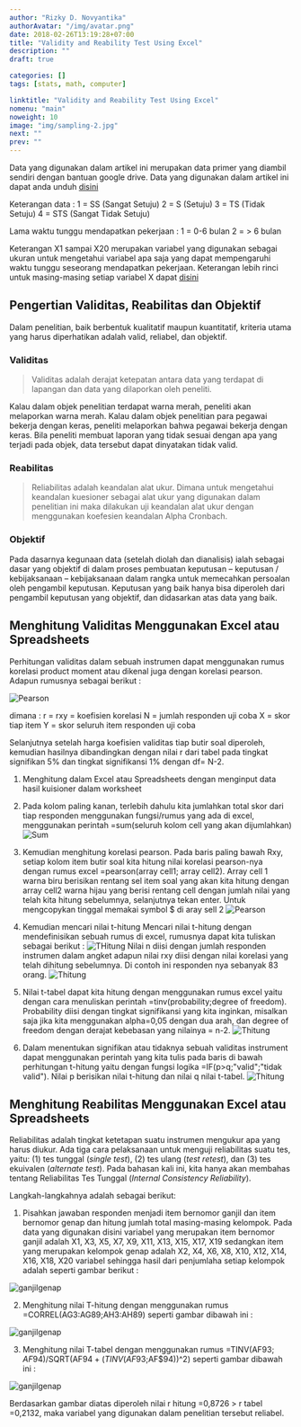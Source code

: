```yaml
---
author: "Rizky D. Novyantika"
authorAvatar: "/img/avatar.png"
date: 2018-02-26T13:19:28+07:00
title: "Validity and Reability Test Using Excel"
description: ""
draft: true

categories: []
tags: [stats, math, computer]

linktitle: "Validity and Reability Test Using Excel"
nomenu: "main"
noweight: 10
image: "img/sampling-2.jpg"
next: ""
prev: ""
---
```


Data yang digunakan dalam artikel ini merupakan data primer yang diambil sendiri dengan bantuan google drive. Data yang digunakan dalam artikel ini dapat anda unduh [disini](https://drive.google.com/open?id=13VPdsvQ2FqPcTLLaauYDTZ1NaBWeZWvQ)

Keterangan data :
1 = SS (Sangat Setuju)
2 = S (Setuju)
3 = TS (Tidak Setuju)
4 = STS (Sangat Tidak Setuju)

Lama waktu tunggu mendapatkan pekerjaan :
1 = 0-6 bulan
2 = > 6 bulan

Keterangan X1 sampai X20 merupakan variabel yang digunakan sebagai ukuran untuk mengetahui variabel apa saja yang dapat mempengaruhi waktu tunggu seseorang mendapatkan pekerjaan. Keterangan lebih rinci untuk masing-masing setiap variabel X dapat [disini](https://rizkynovyantika.github.io/post/variabel-explanation-of-waiting-time-to-get-job-research/)

## Pengertian Validitas, Reabilitas dan Objektif
Dalam penelitian, baik berbentuk kualitatif maupun kuantitatif, kriteria utama yang harus diperhatikan adalah valid, reliabel, dan objektif. 

### Validitas
> Validitas adalah derajat ketepatan antara data yang terdapat di lapangan dan data yang dilaporkan oleh peneliti.

Kalau dalam objek penelitian terdapat warna merah, peneliti akan melaporkan warna merah. Kalau dalam objek penelitian para pegawai bekerja dengan keras, peneliti melaporkan bahwa pegawai bekerja dengan keras. Bila peneliti membuat laporan yang tidak sesuai dengan apa yang terjadi pada objek, data tersebut dapat dinyatakan tidak valid.

### Reabilitas
> Reliabilitas adalah keandalan alat ukur. Dimana untuk mengetahui keandalan kuesioner sebagai alat ukur yang digunakan dalam penelitian ini maka dilakukan uji keandalan alat ukur dengan menggunakan koefesien keandalan Alpha Cronbach.

### Objektif
Pada dasarnya kegunaan data (setelah diolah dan dianalisis) ialah sebagai dasar yang objektif di dalam proses pembuatan keputusan – keputusan / kebijaksanaan – kebijaksanaan dalam rangka untuk memecahkan persoalan oleh pengambil keputusan. Keputusan yang baik hanya bisa diperoleh dari pengambil keputusan yang objektif, dan didasarkan atas data yang baik.

## Menghitung Validitas Menggunakan Excel atau Spreadsheets
Perhitungan validitas dalam sebuah instrumen dapat menggunakan rumus korelasi product moment atau dikenal juga dengan korelasi pearson. Adapun rumusnya sebagai berikut :

![Pearson](/images/validity-and-reability-test-using-excel-or-spreadsheets/0.jpg)

dimana :
r = rxy = koefisien korelasi
N = jumlah responden uji coba
X = skor tiap item
Y = skor seluruh item responden uji coba

Selanjutnya setelah harga koefisien validitas tiap butir soal diperoleh, kemudian hasilnya dibandingkan dengan nilai r dari tabel pada tingkat signifikan 5% dan tingkat signifikansi 1% dengan df= N-2. 

1. Menghitung dalam Excel atau Spreadsheets dengan menginput data hasil kuisioner dalam worksheet

2. Pada kolom paling kanan, terlebih dahulu kita jumlahkan total skor dari tiap responden menggunakan fungsi/rumus yang ada di excel, menggunakan perintah =sum(seluruh kolom cell yang akan dijumlahkan)
![Sum](/images/validity-and-reability-test-using-excel-or-spreadsheets/1.png)

3. Kemudian menghitung korelasi pearson.
	Pada baris paling bawah Rxy, setiap kolom item butir soal kita hitung nilai korelasi pearson-nya dengan rumus excel =pearson(array cell1; array cell2). Array cell 1 warna biru berisikan rentang sel item soal yang akan kita hitung dengan array cell2 warna hijau yang berisi rentang cell dengan jumlah nilai yang telah kita hitung sebelumnya, selanjutnya tekan enter. Untuk mengcopykan tinggal memakai symbol $ di aray sell 2
	![Pearson](/images/validity-and-reability-test-using-excel-or-spreadsheets/2.png)

4. Kemudian mencari nilai t-hitung
	Mencari nilai t-hitung dengan mendefinisikan sebuah rumus di excel, rumusnya dapat kita tuliskan sebagai berikut :
	![THitung](/images/validity-and-reability-test-using-excel-or-spreadsheets/t-hitung.jpg)
	Nilai n diisi dengan jumlah responden instrumen dalam angket adapun nilai rxy diisi dengan nilai korelasi yang telah dihitung sebelumnya. Di contoh ini responden nya sebanyak 83 orang.
	![Thitung](/images/validity-and-reability-test-using-excel-or-spreadsheets/3.png)

5. Nilai t-tabel dapat kita hitung dengan menggunakan rumus excel yaitu dengan cara menuliskan perintah =tinv(probability;degree of freedom).
	Probability diisi dengan tingkat signifikansi yang kita inginkan, misalkan saja jika kita menggunakan alpha=0,05 dengan dua arah, dan degree of freedom dengan derajat kebebasan yang nilainya = n-2.
	![Thitung](/images/validity-and-reability-test-using-excel-or-spreadsheets/4.png)

6. Dalam menentukan signifikan atau tidaknya sebuah validitas instrument dapat menggunakan perintah yang kita tulis pada baris di bawah perhitungan t-hitung yaitu dengan fungsi logika =IF(p>q;"valid";"tidak valid"). Nilai p berisikan nilai t-hitung dan nilai q nilai t-tabel.
![Thitung](/images/validity-and-reability-test-using-excel-or-spreadsheets/5.png)

## Menghitung Reabilitas Menggunakan Excel atau Spreadsheets

Reliabilitas adalah tingkat ketetapan suatu instrumen mengukur apa yang harus diukur. Ada tiga cara pelaksanaan untuk menguji reliabilitas suatu tes, yaitu: (1) tes tunggal (_single test_), (2) tes ulang (_test retest_), dan (3) tes ekuivalen (_alternate test_). Pada bahasan kali ini, kita hanya akan membahas tentang Reliabilitas Tes Tunggal (_Internal Consistency Reliability_).

Langkah-langkahnya adalah sebagai berikut:

1. Pisahkan  jawaban  responden  menjadi  item  bernomor  ganjil  dan  item  bernomor  genap  dan hitung jumlah total masing-masing kelompok. Pada data yang digunakan disini variabel yang merupakan item bernomor ganjil adalah X1, X3, X5, X7, X9, X11, X13, X15, X17, X19 sedangkan item yang merupakan kelompok genap adalah X2, X4, X6, X8, X10, X12, X14, X16, X18, X20 variabel sehingga hasil dari penjumlaha setiap kelompok adalah seperti gambar berikut :

![ganjilgenap](/images/validity-and-reability-test-using-excel-or-spreadsheets/6.png)

2. Menghitung nilai T-hitung dengan menggunakan rumus =CORREL(AG3:AG89;AH3:AH89) seperti gambar dibawah ini :

![ganjilgenap](/images/validity-and-reability-test-using-excel-or-spreadsheets/7.png)

3. Menghitung nilai T-tabel dengan menggunakan rumus =TINV(AF$93;AF$94)/SQRT(AF$94+(TINV(AF$93;AF$94))^2) seperti gambar dibawah ini :

![ganjilgenap](/images/validity-and-reability-test-using-excel-or-spreadsheets/8.png)

Berdasarkan gambar diatas diperoleh nilai r hitung =0,8726 > r tabel =0,2132, maka variabel yang digunakan dalam penelitian tersebut reliabel.